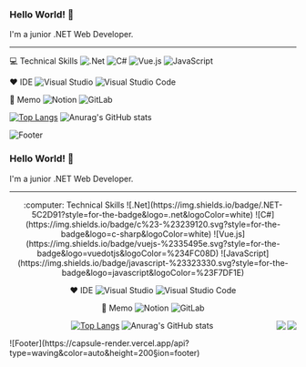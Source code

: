 ### Hello World! 🌱
I'm a junior .NET Web Developer.

- - -

:computer: Technical Skills
![.Net](https://img.shields.io/badge/.NET-5C2D91?style=for-the-badge&logo=.net&logoColor=white) ![C#](https://img.shields.io/badge/c%23-%23239120.svg?style=for-the-badge&logo=c-sharp&logoColor=white) ![Vue.js](https://img.shields.io/badge/vuejs-%2335495e.svg?style=for-the-badge&logo=vuedotjs&logoColor=%234FC08D) ![JavaScript](https://img.shields.io/badge/javascript-%23323330.svg?style=for-the-badge&logo=javascript&logoColor=%23F7DF1E)

:heart: IDE
![Visual Studio](https://img.shields.io/badge/Visual%20Studio-5C2D91.svg?style=for-the-badge&logo=visual-studio&logoColor=white) ![Visual Studio Code](https://img.shields.io/badge/Visual%20Studio%20Code-0078d7.svg?style=for-the-badge&logo=visual-studio-code&logoColor=white)

:book: Memo
![Notion](https://img.shields.io/badge/Notion-%23000000.svg?style=for-the-badge&logo=notion&logoColor=white)  ![GitLab](https://img.shields.io/badge/gitlab-%23181717.svg?style=for-the-badge&logo=gitlab&logoColor=white)

[![Top Langs](https://github-readme-stats.vercel.app/api/top-langs/?username=cds9046&layout=compact&hide=css,scss,typescript&theme=github_dark)](https://github.com/cds9046/github-readme-stats) ![Anurag's GitHub stats](https://github-readme-stats.vercel.app/api?username=cds9046&show_icons=true&theme=github_dark)

![Footer](https://capsule-render.vercel.app/api?type=waving&color=auto&height=200&section=footer)


### Hello World! 🌱
I'm a junior .NET Web Developer.
- - -
<div align="center">
:computer: Technical Skills
![.Net](https://img.shields.io/badge/.NET-5C2D91?style=for-the-badge&logo=.net&logoColor=white) ![C#](https://img.shields.io/badge/c%23-%23239120.svg?style=for-the-badge&logo=c-sharp&logoColor=white) ![Vue.js](https://img.shields.io/badge/vuejs-%2335495e.svg?style=for-the-badge&logo=vuedotjs&logoColor=%234FC08D) ![JavaScript](https://img.shields.io/badge/javascript-%23323330.svg?style=for-the-badge&logo=javascript&logoColor=%23F7DF1E)

:heart: IDE
![Visual Studio](https://img.shields.io/badge/Visual%20Studio-5C2D91.svg?style=for-the-badge&logo=visual-studio&logoColor=white) ![Visual Studio Code](https://img.shields.io/badge/Visual%20Studio%20Code-0078d7.svg?style=for-the-badge&logo=visual-studio-code&logoColor=white)

:book: Memo
![Notion](https://img.shields.io/badge/Notion-%23000000.svg?style=for-the-badge&logo=notion&logoColor=white)  ![GitLab](https://img.shields.io/badge/gitlab-%23181717.svg?style=for-the-badge&logo=gitlab&logoColor=white)

[![Top Langs](https://github-readme-stats.vercel.app/api/top-langs/?username=cds9046&layout=compact&hide=css,scss,typescript&theme=github_dark)](https://github.com/cds9046/github-readme-stats) ![Anurag's GitHub stats](https://github-readme-stats.vercel.app/api?username=cds9046&show_icons=true&theme=github_dark)
  <img align="right" src="https://github-readme-stats.vercel.app/api/top-langs/?username=cds9046&layout=compact&hide=css,scss,typescript&theme=github_dark"/>
  <img align="right" src="https://github-readme-stats.vercel.app/api?username=cds9046&show_icons=true&theme=github_dark"/>
</div>
![Footer](https://capsule-render.vercel.app/api?type=waving&color=auto&height=200&section=footer)


<!--
**cds9046/cds9046** is a ✨ _special_ ✨ repository because its `README.md` (this file) appears on your GitHub profile.

Here are some ideas to get you started:

- 🔭 I’m currently working on ...
- 🌱 I’m currently learning ...
- 👯 I’m looking to collaborate on ...
- 🤔 I’m looking for help with ...
- 💬 Ask me about ...
- 📫 How to reach me: ...
- 😄 Pronouns: ...
- ⚡ Fun fact: ...
-->

